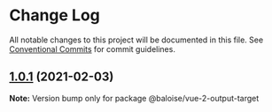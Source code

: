 # Change Log

All notable changes to this project will be documented in this file.
See [Conventional Commits](https://conventionalcommits.org) for commit guidelines.

## [1.0.1](https://github.com/baloise/stencil-ds-output-targets/compare/@baloise/vue-2-output-target@1.0.0...@baloise/vue-2-output-target@1.0.1) (2021-02-03)

**Note:** Version bump only for package @baloise/vue-2-output-target
